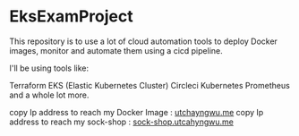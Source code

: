 # EksExamProject


This repository is to use a lot of cloud automation tools to deploy Docker images, monitor and automate them using a cicd pipeline.

I'll be using tools like:

Terraform
EKS (Elastic Kubernetes Cluster)
Circleci
Kubernetes
Prometheus
and a whole lot more.


copy Ip address to reach my Docker Image : [utchayngwu.me](utchayngwu.me)
copy Ip address to reach my sock-shop : [sock-shop.utcahyngwu.me](sock-shop.utchayngwu.me)
